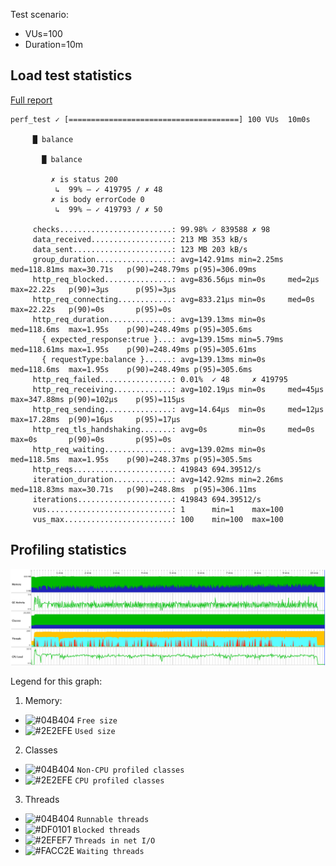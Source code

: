 Test scenario:

- VUs=100
- Duration=10m

## Load test statistics

[Full report](./k6_run_report.txt)

```
perf_test ✓ [======================================] 100 VUs  10m0s

     █ balance

       █ balance

         ✗ is status 200
          ↳  99% — ✓ 419795 / ✗ 48
         ✗ is body errorCode 0
          ↳  99% — ✓ 419793 / ✗ 50

     checks.........................: 99.98% ✓ 839588 ✗ 98    
     data_received..................: 213 MB 353 kB/s
     data_sent......................: 123 MB 203 kB/s
     group_duration.................: avg=142.91ms min=2.25ms med=118.81ms max=30.71s   p(90)=248.79ms p(95)=306.09ms
     http_req_blocked...............: avg=836.56µs min=0s     med=2µs      max=22.22s   p(90)=3µs      p(95)=3µs     
     http_req_connecting............: avg=833.21µs min=0s     med=0s       max=22.22s   p(90)=0s       p(95)=0s      
     http_req_duration..............: avg=139.13ms min=0s     med=118.6ms  max=1.95s    p(90)=248.49ms p(95)=305.6ms 
       { expected_response:true }...: avg=139.15ms min=5.79ms med=118.61ms max=1.95s    p(90)=248.49ms p(95)=305.61ms
       { requestType:balance }......: avg=139.13ms min=0s     med=118.6ms  max=1.95s    p(90)=248.49ms p(95)=305.6ms 
     http_req_failed................: 0.01%  ✓ 48     ✗ 419795
     http_req_receiving.............: avg=102.19µs min=0s     med=45µs     max=347.88ms p(90)=102µs    p(95)=115µs   
     http_req_sending...............: avg=14.64µs  min=0s     med=12µs     max=17.28ms  p(90)=16µs     p(95)=17µs    
     http_req_tls_handshaking.......: avg=0s       min=0s     med=0s       max=0s       p(90)=0s       p(95)=0s      
     http_req_waiting...............: avg=139.02ms min=0s     med=118.5ms  max=1.95s    p(90)=248.37ms p(95)=305.5ms 
     http_reqs......................: 419843 694.39512/s
     iteration_duration.............: avg=142.92ms min=2.26ms med=118.83ms max=30.71s   p(90)=248.8ms  p(95)=306.11ms
     iterations.....................: 419843 694.39512/s
     vus............................: 1      min=1    max=100 
     vus_max........................: 100    min=100  max=100
```

## Profiling statistics

![Telemetry](jprofile/telemetry.png)

Legend for this graph:
1. Memory:
- ![#04B404](https://placehold.it/15/04B404/000000?text=+) `Free size`
- ![#2E2EFE](https://placehold.it/15/2E2EFE/000000?text=+) `Used size`
2. Classes
- ![#04B404](https://placehold.it/15/04B404/000000?text=+) `Non-CPU profiled classes`
- ![#2E2EFE](https://placehold.it/15/2E2EFE/000000?text=+) `CPU profiled classes`
3. Threads
- ![#04B404](https://placehold.it/15/04B404/000000?text=+) `Runnable threads`
- ![#DF0101](https://placehold.it/15/DF0101/000000?text=+) `Blocked threads`
- ![#2EFEF7](https://placehold.it/15/2EFEF7/000000?text=+) `Threads in net I/O`
- ![#FACC2E](https://placehold.it/15/FACC2E/000000?text=+) `Waiting threads`
